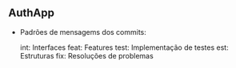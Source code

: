 ## AuthApp

- Padrões de mensagems dos commits:

  int: Interfaces
  feat: Features
  test: Implementação de testes
  est: Estruturas
  fix: Resoluções de problemas